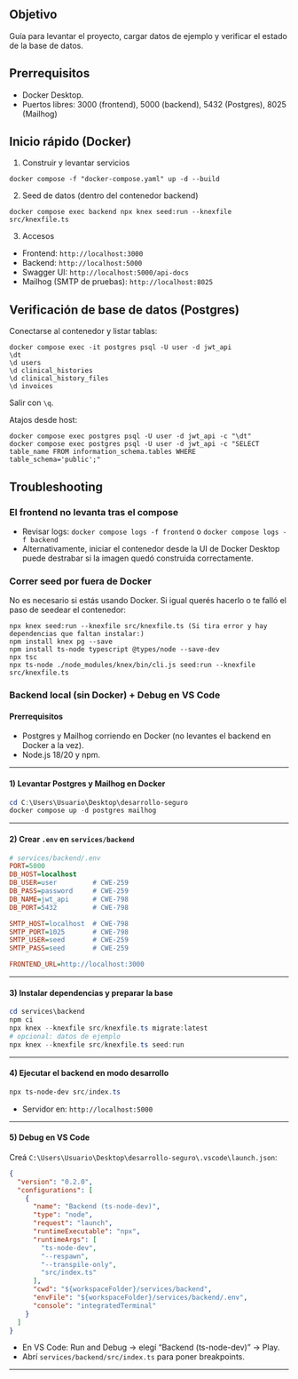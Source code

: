 ## Objetivo
Guía para levantar el proyecto, cargar datos de ejemplo y verificar el estado de la base de datos.

## Prerrequisitos
- Docker Desktop.
- Puertos libres: 3000 (frontend), 5000 (backend), 5432 (Postgres), 8025 (Mailhog)

## Inicio rápido (Docker)
1) Construir y levantar servicios
```
docker compose -f "docker-compose.yaml" up -d --build
```

2) Seed de datos (dentro del contenedor backend)
```
docker compose exec backend npx knex seed:run --knexfile src/knexfile.ts
```

3) Accesos
- Frontend: `http://localhost:3000`
- Backend: `http://localhost:5000`
- Swagger UI: `http://localhost:5000/api-docs`
- Mailhog (SMTP de pruebas): `http://localhost:8025`

## Verificación de base de datos (Postgres)
Conectarse al contenedor y listar tablas:
```
docker compose exec -it postgres psql -U user -d jwt_api
\dt
\d users
\d clinical_histories
\d clinical_history_files
\d invoices
```
Salir con `\q`.

Atajos desde host:
```
docker compose exec postgres psql -U user -d jwt_api -c "\dt"
docker compose exec postgres psql -U user -d jwt_api -c "SELECT table_name FROM information_schema.tables WHERE table_schema='public';"
```

## Troubleshooting
### El frontend no levanta tras el compose
- Revisar logs: `docker compose logs -f frontend` o `docker compose logs -f backend`
- Alternativamente, iniciar el contenedor desde la UI de Docker Desktop puede destrabar si la imagen quedó construida correctamente.

### Correr seed por fuera de Docker
No es necesario si estás usando Docker. Si igual querés hacerlo o te falló el paso de seedear el contenedor:
```
npx knex seed:run --knexfile src/knexfile.ts (Si tira error y hay dependencias que faltan instalar:)
npm install knex pg --save
npm install ts-node typescript @types/node --save-dev
npx tsc
npx ts-node ./node_modules/knex/bin/cli.js seed:run --knexfile src/knexfile.ts
```

### Backend local (sin Docker) + Debug en VS Code

#### Prerrequisitos
- Postgres y Mailhog corriendo en Docker (no levantes el backend en Docker a la vez).
- Node.js 18/20 y npm.

---

#### 1) Levantar Postgres y Mailhog en Docker
```powershell
cd C:\Users\Usuario\Desktop\desarrollo-seguro
docker compose up -d postgres mailhog
```

---

#### 2) Crear `.env` en `services/backend`
```ini
# services/backend/.env
PORT=5000
DB_HOST=localhost
DB_USER=user         # CWE-259
DB_PASS=password     # CWE-259
DB_NAME=jwt_api      # CWE-798
DB_PORT=5432         # CWE-798

SMTP_HOST=localhost  # CWE-798
SMTP_PORT=1025       # CWE-798
SMTP_USER=seed       # CWE-259
SMTP_PASS=seed       # CWE-259

FRONTEND_URL=http://localhost:3000 
```

---

#### 3) Instalar dependencias y preparar la base
```powershell
cd services\backend
npm ci
npx knex --knexfile src/knexfile.ts migrate:latest
# opcional: datos de ejemplo
npx knex --knexfile src/knexfile.ts seed:run
```

---

#### 4) Ejecutar el backend en modo desarrollo
```powershell
npx ts-node-dev src/index.ts
```
- Servidor en: `http://localhost:5000`

---

#### 5) Debug en VS Code
Creá `C:\Users\Usuario\Desktop\desarrollo-seguro\.vscode\launch.json`:
```json
{
  "version": "0.2.0",
  "configurations": [
    {
      "name": "Backend (ts-node-dev)",
      "type": "node",
      "request": "launch",
      "runtimeExecutable": "npx",
      "runtimeArgs": [
        "ts-node-dev",
        "--respawn",
        "--transpile-only",
        "src/index.ts"
      ],
      "cwd": "${workspaceFolder}/services/backend",
      "envFile": "${workspaceFolder}/services/backend/.env",
      "console": "integratedTerminal"
    }
  ]
}
```
- En VS Code: Run and Debug → elegí “Backend (ts-node-dev)” → Play.
- Abrí `services/backend/src/index.ts` para poner breakpoints.

---
